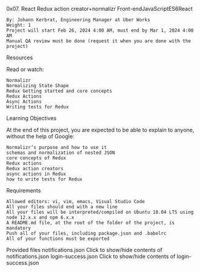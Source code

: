  0x07. React Redux action creator+normalizr
Front-endJavaScriptES6React

    By: Johann Kerbrat, Engineering Manager at Uber Works
    Weight: 1
    Project will start Feb 26, 2024 4:00 AM, must end by Mar 1, 2024 4:00 AM
    Manual QA review must be done (request it when you are done with the project)

Resources

Read or watch:

    Normalizr
    Normalizing State Shape
    Redux Getting started and core concepts
    Redux Actions
    Async Actions
    Writing tests for Redux

Learning Objectives

At the end of this project, you are expected to be able to explain to anyone, without the help of Google:

    Normalizr’s purpose and how to use it
    schemas and normalization of nested JSON
    core concepts of Redux
    Redux actions
    Redux action creators
    async actions in Redux
    how to write tests for Redux

Requirements

    Allowed editors: vi, vim, emacs, Visual Studio Code
    All your files should end with a new line
    All your files will be interpreted/compiled on Ubuntu 18.04 LTS using node 12.x.x and npm 6.x.x
    A README.md file, at the root of the folder of the project, is mandatory
    Push all of your files, including package.json and .babelrc
    All of your functions must be exported

Provided files
notifications.json
Click to show/hide contents of notifications.json
login-success.json
Click to show/hide contents of login-success.json
